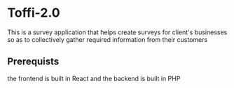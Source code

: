 # Toffi-2.0

This is a survey application that helps create surveys for client's businesses so as to collectively gather required information from their customers

## Prerequists

the frontend is built in React and the backend is built in PHP
